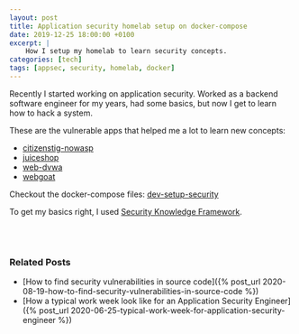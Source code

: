 ```yaml
---
layout: post
title: Application security homelab setup on docker-compose
date: 2019-12-25 18:00:00 +0100
excerpt: |
    How I setup my homelab to learn security concepts.
categories: [tech]
tags: [appsec, security, homelab, docker]
---
```


Recently I started working on application security. Worked as a backend software engineer for my years, had some
 basics, but now I get to learn how to hack a system.

These are the vulnerable apps that helped me a lot to learn new concepts:
- [citizenstig-nowasp](https://github.com/mmahmoodictbd/dev-setup/blob/master/security/vulnerable-apps/docker-compose-citizenstig-nowasp.yml)
- [juiceshop](https://github.com/mmahmoodictbd/dev-setup/blob/master/security/vulnerable-apps/docker-compose-juiceshop.yml)
- [web-dvwa](https://github.com/mmahmoodictbd/dev-setup/blob/master/security/vulnerable-apps/docker-compose-web-dvwa.yml)
- [webgoat](https://github.com/mmahmoodictbd/dev-setup/blob/master/security/vulnerable-apps/docker-compose-webgoat.yml)

Checkout the docker-compose files: [dev-setup-security](https://github.com/mmahmoodictbd/dev-setup/tree/master/security)

To get my basics right, I used [Security Knowledge Framework](https://github.com/mmahmoodictbd/dev-setup/blob/master/security/docker-compose-security-knowledge-framework.yml).

<br/>
<br/>

### Related Posts
- [How to find security vulnerabilities in source code]({% post_url 2020-08-19-how-to-find-security-vulnerabilities-in-source-code %})
- [How a typical work week look like for an Application Security Engineer]({% post_url 2020-06-25-typical-work-week-for-application-security-engineer %})